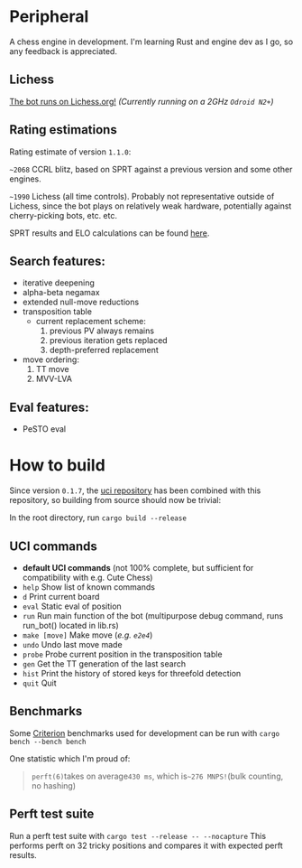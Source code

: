 # Peripheral

A chess engine in development. I'm learning Rust and engine dev as I go, so any feedback is appreciated.

## Lichess

[The bot runs on Lichess.org!](https://lichess.org/@/LoevBot)
*(Currently running on a 2GHz `Odroid N2+`)*

## Rating estimations
Rating estimate of version `1.1.0`:

`~2068` CCRL blitz, based on SPRT against a previous version and some other engines.

`~1990` Lichess (all time controls). Probably not representative outside of Lichess, since the bot plays on relatively weak hardware, potentially against cherry-picking bots, etc. etc.

SPRT results and ELO calculations can be found [here](https://github.com/Loev06/Rust-Chess-Engine/blob/main/CCRL%20Rating%20Estimate.txt).

## Search features:

- iterative deepening
- alpha-beta negamax
- extended null-move reductions
- transposition table
    - current replacement scheme:
        1. previous PV always remains
        2. previous iteration gets replaced
        3. depth-preferred replacement
- move ordering:
    1. TT move
    2. MVV-LVA

## Eval features:

- PeSTO eval

# How to build

Since version `0.1.7`, the [uci repository](https://github.com/Loev06/uci) has been combined with this repository, so building from source should now be trivial:

In the root directory, run
`cargo build --release`

## UCI commands
- **default UCI commands** (not 100% complete, but sufficient for compatibility with e.g. Cute Chess)
- `help`        Show list of known commands
- `d`           Print current board
- `eval`        Static eval of position
- `run`         Run main function of the bot (multipurpose debug command, runs run_bot() located in lib.rs)
- `make [move]` Make move (*e.g. `e2e4`*)
- `undo`        Undo last move made
- `probe`       Probe current position in the transposition table
- `gen`         Get the TT generation of the last search
- `hist`        Print the history of stored keys for threefold detection
- `quit`        Quit

## Benchmarks

Some [Criterion](https://crates.io/crates/criterion) benchmarks used for development can be run with
`cargo bench --bench bench`

One statistic which I'm proud of:
> `perft(6)`takes on average`430 ms`, which is`~276 MNPS!`(bulk counting, no hashing)

## Perft test suite

Run a perft test suite with
`cargo test --release -- --nocapture`
This performs perft on 32 tricky positions and compares it with expected perft results.
